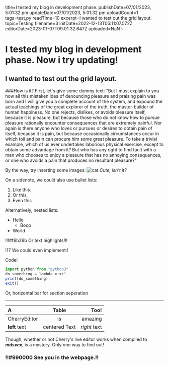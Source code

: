 title=I tested my blog in development phase.
publishDate=07/01/2023, 5:01:32 pm
updateDate=07/01/2023, 5:01:32 pm
uploadCount=1
tags=test,py
readTime=10
excerpt=I wanted to test out the grid layout.
topic=Testing
filename=3
initDate=2022-12-13T05:11:07.572Z
editorDate=2023-01-07T09:01:32.647Z
uploaded=NaN␟
# I tested my blog in development phase. Now i try updating!
## I wanted to test out the grid layout.
###How is it?
First, let's give some dummy text:
"But I must explain to you how all this mistaken idea of denouncing pleasure and praising pain was born and I will give you a complete account of the system, and expound the actual teachings of the great explorer of the truth, the master-builder of human happiness. No one rejects, dislikes, or avoids pleasure itself, because it is pleasure, but because those who do not know how to pursue pleasure rationally encounter consequences that are extremely painful. Nor again is there anyone who loves or pursues or desires to obtain pain of itself, because it is pain, but because occasionally circumstances occur in which toil and pain can procure him some great pleasure. To take a trivial example, which of us ever undertakes laborious physical exercise, except to obtain some advantage from it? But who has any right to find fault with a man who chooses to enjoy a pleasure that has no annoying consequences, or one who avoids a pain that produces no resultant pleasure?"

By the way, try inserting some images:
![cat](cat.webp)
*Cute, isn't it?*

On a sidenote, we could also use bullet lists:
1. Like this.
2. Or this,
3. Even this

Alternatively, nested lists:
- Hello
    - Boop
- World

!!!#f6b26b Or text highlights!!!

!17 We could even implement:!

Code!
```js
import python from "python3"
do_something = lambda x:x+1
print(do_something)
exit()
```

Or, horizontal bar for section seperation

---
| A | Table | Too! |
| :--- | :---: | ---: |
| CherryEditor | is | amazing |
| **left** text | centered Text | *right* text |

Though, whether or not Cherry's live editor works when compiled to ***mdsvex***, is a mystery. Only one way to find out! 

### !!#990000 See you in the webpage.!!